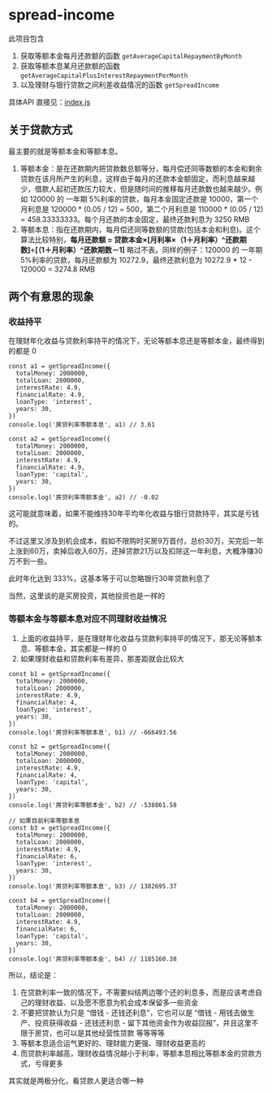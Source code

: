 # spread-income

此项目包含

1. 获取等额本金每月还款额的函数 `getAverageCapitalRepaymentByMonth`
2. 获取等额本息某月还款额的函数 `getAverageCapitalPlusInterestRepaymentPerMonth`
3. 以及理财与银行贷款之间利差收益情况的函数 `getSpreadIncome`

具体API 直接见：[index.js](https://github.com/Xaber20110202/spread-income/blob/master/index.js)

## 关于贷款方式

最主要的就是等额本金和等额本息。

1. 等额本金：是在还款期内把贷款数总额等分，每月偿还同等数额的本金和剩余贷款在该月所产生的利息，这样由于每月的还款本金额固定，而利息越来越少，借款人起初还款压力较大，但是随时间的推移每月还款数也越来越少。例如 120000 的 一年期 5%利率的贷款，每月本金固定还款是 10000，第一个月利息是 120000 * (0.05 / 12) = 500，第二个月利息是 110000 * (0.05 / 12) = 458.33333333。每个月还款的本金固定，最终还款利息为 3250 RMB
2. 等额本息：指在还款期内，每月偿还同等数额的贷款(包括本金和利息)。这个算法比较特别，**每月还款额 = 贷款本金×[月利率×（1＋月利率）^还款期数]÷[（1＋月利率）^还款期数－1]** 略过不表。同样的例子：120000 的 一年期 5%利率的贷款，每月还款额为 10272.9，最终还款利息为 10272.9 * 12 - 120000 = 3274.8 RMB

## 两个有意思的现象


### 收益持平
在理财年化收益与贷款利率持平的情况下，无论等额本息还是等额本金，最终得到的都是 0

```
const a1 = getSpreadIncome({
  totalMoney: 2000000,
  totalLoan: 2000000,
  interestRate: 4.9,
  financialRate: 4.9,
  loanType: 'interest',
  years: 30,
})
console.log('房贷利率等额本息', a1) // 3.61

const a2 = getSpreadIncome({
  totalMoney: 2000000,
  totalLoan: 2000000,
  interestRate: 4.9,
  financialRate: 4.9,
  loanType: 'capital',
  years: 30,
})
console.log('房贷利率等额本金', a2) // -0.02
```

这可能就意味着，如果不能维持30年平均年化收益与银行贷款持平，其实是亏钱的。

不过这里又涉及到机会成本，假如不限购时买房9万首付，总价30万，买完后一年上涨到60万，卖掉后收入60万，还掉贷款21万以及扣除这一年利息，大概净赚30万不到一些。

此时年化达到 333%，这基本等于可以忽略银行30年贷款利息了

当然，这里谈的是买房投资，其他投资也是一样的


### 等额本金与等额本息对应不同理财收益情况

1. 上面的收益持平，是在理财年化收益与贷款利率持平的情况下，那无论等额本息、等额本金，其实都是一样的 0
2. 如果理财收益和贷款利率有差异，那差距就会比较大

```
const b1 = getSpreadIncome({
  totalMoney: 2000000,
  totalLoan: 2000000,
  interestRate: 4.9,
  financialRate: 4,
  loanType: 'interest',
  years: 30,
})
console.log('房贷利率等额本息', b1) // -666493.56

const b2 = getSpreadIncome({
  totalMoney: 2000000,
  totalLoan: 2000000,
  interestRate: 4.9,
  financialRate: 4,
  loanType: 'capital',
  years: 30,
})
console.log('房贷利率等额本金', b2) // -538861.58

// 如果目前利率等额本息
const b3 = getSpreadIncome({
  totalMoney: 2000000,
  totalLoan: 2000000,
  interestRate: 4.9,
  financialRate: 6,
  loanType: 'interest',
  years: 30,
})
console.log('房贷利率等额本息', b3) // 1382695.37

const b4 = getSpreadIncome({
  totalMoney: 2000000,
  totalLoan: 2000000,
  interestRate: 4.9,
  financialRate: 6,
  loanType: 'capital',
  years: 30,
})
console.log('房贷利率等额本金', b4) // 1185160.38
```

所以，结论是：

1. 在贷款利率一致的情况下，不需要纠结两边哪个还的利息多，而是应该考虑自己的理财收益、以及愿不愿意为机会成本保留多一些资金
2. 不要把贷款认为只是 “借钱 - 还钱还利息”，它也可以是 “借钱 - 用钱去做生产、投资获得收益 - 还钱还利息 - 留下其他资金作为收益回报”，并且这里不限于房贷，也可以是其他经营性贷款 等等等等
3. 等额本息适合运气更好的、理财能力更强、理财收益更高的
4. 而贷款利率越高，理财收益情况越小于利率，等额本息相比等额本金的贷款方式，亏得更多

其实就是两极分化，看贷款人更适合哪一种